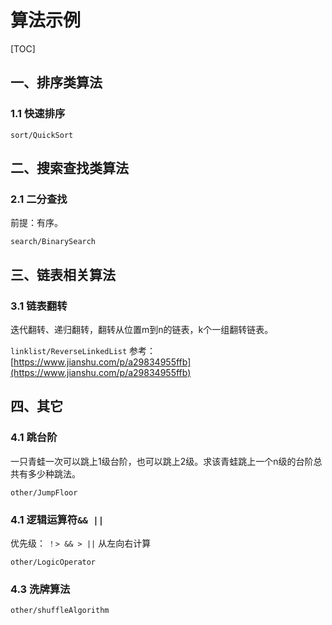# 算法示例

[TOC]

## 一、排序类算法

### 1.1 快速排序

`sort/QuickSort`



## 二、搜索查找类算法

### 2.1 二分查找

前提：有序。

`search/BinarySearch`



## 三、链表相关算法

### 3.1 链表翻转

迭代翻转、递归翻转，翻转从位置m到n的链表，k个一组翻转链表。

`linklist/ReverseLinkedList` 参考：[https://www.jianshu.com/p/a29834955ffb](https://www.jianshu.com/p/a29834955ffb)



## 四、其它

### 4.1 跳台阶

一只青蛙一次可以跳上1级台阶，也可以跳上2级。求该青蛙跳上一个n级的台阶总共有多少种跳法。

`other/JumpFloor`

### 4.1 逻辑运算符`&& ||`

优先级： `！> && > ||`     从左向右计算

`other/LogicOperator`

### 4.3 洗牌算法

`other/shuffleAlgorithm`

